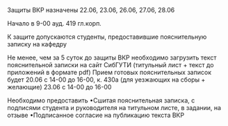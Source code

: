 Защиты ВКР назначены 22.06, 23.06, 26.06, 27.06, 28.06

Начало в 9-00 ауд. 419 гл.корп.

К защите допускаются  студенты, предоставившие пояснительную записку на кафедру

Не менее, чем за 5 суток до защиты ВКР необходимо загрузить  текст пояснительной записки на сайт СибГУТИ (титульный лист + текст до приложений в формате pdf)
Прием готовых пояснительных записок будет 
20.06 с 14-00 до 16-00, к. 430а (для уезжающих на сборы + желающие)
23.06 с 14-00 до 16-00

Необходимо предоставить
•Сшитая пояснительная записка, с подписями студента  и руководителя на титульном листе, в задании, на отзыве
•Подписанное согласие на публикацию текста ВКР